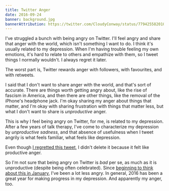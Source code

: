 ```yaml
---
title: Twitter Anger
date: 2016-09-24
banner: background.jpg
bannerAttribution: https://twitter.com/CloudyConway/status/779425582010490880
---
```


I've struggled a bunch with being angry on Twitter. I'll feel angry and share that anger with the world, which isn't something I want to do. I think it's usually related to my depression. When I'm having trouble feeling my own emotions, it's hard to relate to others and empathize with them, so I tweet things I normally wouldn't. I always regret it later.

The worst part is, Twitter rewards anger with followers, with favourites, and with retweets.

<Tweet tweetID="688179491529592833" />

I said that I don't want to share anger with the world, and that's sort of accurate. There are things worth getting angry about, like the rise of fascism in America, and then there are other things, like the removal of the iPhone's headphone jack. I'm okay sharing my anger about things that matter, and I'm okay with sharing frustration with things that matter less, but what I don't want to share is _unproductive_ anger.

This is why I feel being angry on Twitter, for me, is related to my depression. After a few years of talk therapy, I've come to characterize my depression by _unproductive sadness_, and that absence of usefulness when I tweet angrily is what feels familiar, what feels like depression.

<Tweet tweetID="774225112203718656" />

Even though [I regretted this tweet](https://twitter.com/ashfurrow/status/774228247051657217), I didn't delete it because it felt like productive anger.

So I'm not sure that being angry on Twitter is _bad_ per se, as much as it is unproductive (despite being often celebrated). Since [beginning to think about this in January](https://github.com/ashfurrow/blog/issues/189), I've been a lot less angry. In general, 2016 has been a great year for making progress in my depression. And apparently my anger, too.
